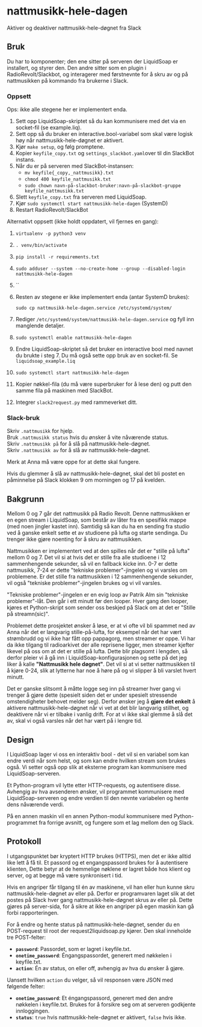 # nattmusikk-hele-dagen
Aktiver og deaktiver nattmusikk-hele-døgnet fra Slack

## Bruk

Du har to komponenter; den ene sitter på serveren der LiquidSoap er installert,
og styrer den. Den andre sitter som en plugin i RadioRevolt/Slackbot, og
interagerer med førstnevnte for å skru av og på nattmusikken på kommando fra
brukerne i Slack.

### Oppsett

Ops: ikke alle stegene her er implementert enda.

1. Sett opp LiquidSoap-skriptet så du kan kommunisere med det via en socket-fil
   (se example.liq).
2. Sett opp så du bruker en interactive.bool-variabel som skal være logisk høy
   når nattmusikk-hele-døgnet er aktivert.
3. Kjør `make setup`, og følg promptene.
4. Kopier `keyfile_copy.txt` og `settings_slackbot.yaml`over til din SlackBot
    instans.
5. Når du er på serveren med SlackBot-instansen:
   * `mv keyfile{_copy,_nattmusikk}.txt`
   * `chmod 400 keyfile_nattmusikk.txt`
   * `sudo chown navn-på-slackbot-bruker:navn-på-slackbot-gruppe keyfile_nattmusikk.txt`
5. Slett `keyfile_copy.txt` fra serveren med LiquidSoap.
6. Kjør `sudo systemctl start nattmusikk-hele-dagen` (SystemD)
7. Restart RadioRevolt/SlackBot


Alternativt oppsett (ikke holdt oppdatert, vil fjernes en gang):

1. `virtualenv -p python3 venv`
2. `. venv/bin/activate`
3. `pip install -r requirements.txt`
4. `sudo adduser --system --no-create-home --group --disabled-login nattmusikk-hele-dagen`
5. ``
6. Resten av stegene er ikke implementert enda (antar SystemD brukes):

   `sudo cp nattmusikk-hele-dagen.service /etc/systemd/system/`
7. Rediger `/etc/systemd/system/nattmusikk-hele-dagen.service` og fyll inn
   manglende detaljer.
8. `sudo systemctl enable nattmusikk-hele-dagen`
9. Endre LiquidSoap-skriptet så det bruker en interactive bool med navnet du
   brukte i steg 7. Du må også sette opp bruk av en socket-fil. Se
   `liquidsoap_example.liq`
9. `sudo systemctl start nattmusikk-hele-dagen`
10. Kopier nøkkel-fila (du må være superbruker for å lese den) og putt den
    samme fila på maskinen med SlackBot.
11. Integrer `slack2request.py` med rammeverket ditt.

### Slack-bruk

Skriv `.nattmusikk` for hjelp.  
Bruk `.nattmusikk status` hvis du ønsker å vite nåværende status.  
Skriv `.nattmusikk på` for å slå på nattmusikk-hele-døgnet.  
Skriv `.nattmusikk av` for å slå av nattmusikk-hele-døgnet.

Merk at Anna må være oppe for at dette skal fungere.

Hvis du glemmer å slå av nattmusikk-hele-døgnet, skal det bli postet en
påminnelse på Slack klokken 9 om morningen og 17 på kvelden.

## Bakgrunn

Mellom 0 og 7 går det nattmusikk på Radio Revolt. Denne nattmusikken er en egen
stream i LiquidSoap, som består av låter fra en spesifikk mappe (med noen
jingler kastet inn). Samtidig så kan du ha en sending fra studio ved å ganske
enkelt sette et av studioene på lufta og starte sendinga. Du trenger ikke gjøre
noenting for å skru av nattmusikken.

Nattmusikken er implementert ved at den spilles når det er "stille på lufta"
mellom 0 og 7. Det vil si at hvis det er stille fra alle studioene i 12
sammenhengende sekunder, så vil en fallback kicke inn. 0-7 er dette nattmusikk,
7-24 er dette "tekniske problemer"-jingelen og vi varsles om problemene. Er det
stille fra nattmusikken i 12 sammenhengende sekunder, vil også "tekniske
problemer"-jingelen brukes og vi vil varsles.

"Tekniske problemer"-jingelen er en evig loop av Patrik Alm sin "tekniske
problemer"-låt. Den går i ett minutt før den looper. Hver gang den looper,
kjøres et Python-skript som sender oss beskjed på Slack om at det er "Stille på
streamn(sic)".

Problemet dette prosjektet ønsker å løse, er at vi ofte vil bli spammet ned av
Anna når det er langvarig stille-på-lufta, for eksempel når det har vært
strømbrudd og vi ikke har fått opp pappagorg, men streamer er oppe. Vi har da
ikke tilgang til radioarkivet der alle reprisene ligger, men streamer kjefter
likevel på oss om at det er stille på lufta. Dette blir plagsomt i lengden, så
derfor pleier vi å gå inn i LiquidSoap-konfigurasjonen og sette på det jeg liker
å kalle **"Nattmusikk hele døgnet"**. Det vil si at vi setter nattmusikken til
å kjøre 0-24, slik at lytterne har noe å høre på og vi slipper å bli varslet
hvert minutt.

Det er ganske slitsomt å måtte logge seg inn på streamer hver gang vi trenger å
gjøre dette (spesielt siden det er under spesielt stressende omstendigheter
behovet melder seg). Derfor ønsker jeg å **gjøre det enkelt** å aktivere
nattmusikk-hele-døgnet når vi vet at det blir langvarig stillhet, og deaktivere
når vi er tilbake i vanlig drift. For at vi ikke skal glemme å slå det av, skal
vi også varsles når det har vært på i lengre tid.

## Design

I LiquidSoap lager vi oss en interaktiv bool - det vil si en variabel som kan
endre verdi når som helst, og som kan endre hvilken stream som brukes også.
Vi setter også opp slik at eksterne program kan kommunisere med
LiquidSoap-serveren.

Et Python-program vil lytte etter HTTP-requests, og autentisere disse.
Avhengig av hva avsenderen ønsker, vil programmet kommunisere med
LiquidSoap-serveren og endre verdien til den nevnte variabelen og hente dens
nåværende verdi.

På en annen maskin vil en annen Python-modul kommunisere med Python-programmet
fra forrige avsnitt, og fungere som et lag mellom den og Slack.

## Protokoll

I utgangspunktet bør kryptert HTTP brukes (HTTPS), men det er ikke alltid like
lett å få til. Et passord og et engangspassord brukes for å autentisere
klienten, Dette betyr at de hemmelige nøklene er lagret både hos klient og
server, og at begge må være synkronisert i tid.

Hvis en angriper får tilgang til én av maskinene, vil han eller hun kunne skru
nattmusikk-hele-døgnet av eller på. Derfor er programvaren laget slik at det
postes på Slack hver gang nattmusikk-hele-døgnet skrus av eller på. Dette gjøres
på server-sida, for å sikre at ikke en angriper på egen maskin kan gå forbi
rapporteringen.

For å endre og hente status på nattmusikk-hele-døgnet, sender du en
POST-request til root der request2liquidsoap.py kjører. Den skal inneholde tre
POST-felter:

* **`password`**: Passordet, som er lagret i keyfile.txt.
* **`onetime_password`**: Éngangspassordet, generert med nøkkelen i keyfile.txt.
* **`action`**: Én av status, on eller off, avhengig av hva du ønsker å gjøre.

Uansett hvilken `action` du velger, så vil responsen være JSON med følgende
felter:
* **`onetime_password`**: Et éngangspassord, generert med den andre nøkkelen
    i keyfile.txt. Brukes for å forsikre seg om at serveren godkjente
    innloggingen.
* **`status`**: `true` hvis nattmusikk-hele-døgnet er aktivert, `false` hvis
    ikke.

